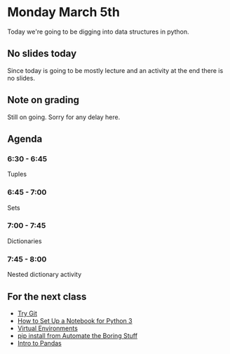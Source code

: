 # Monday March 5th
Today we're going to be digging into data structures in python.

## No slides today
Since today is going to be mostly lecture and an activity at the end there is no slides.

## Note on grading 
Still on going. Sorry for any delay here. 

## Agenda
### 6:30 - 6:45
Tuples
### 6:45 - 7:00
Sets
### 7:00 - 7:45
Dictionaries
### 7:45 - 8:00
Nested dictionary activity

## For the next class
- [Try Git](https://try.github.io/levels/1/challenges/1)
- [How to Set Up a Notebook for Python 3](https://www.digitalocean.com/community/tutorials/how-to-set-up-jupyter-notebook-for-python-3)
- [Virtual Environments](https://realpython.com/blog/python/python-virtual-environments-a-primer/)
- [pip install from Automate the Boring Stuff](https://automatetheboringstuff.com/appendixa/)
- [Intro to Pandas]( https://hackernoon.com/intro-to-pandas-1-an-absolute-beginners-guide-to-machine-learning-and-data-science-a1fed3a6f0f3)
